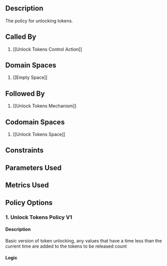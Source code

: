 ## Description

The policy for unlocking tokens.
## Called By
1. [[Unlock Tokens Control Action]]
## Domain Spaces
1. [[Empty Space]]
## Followed By
1. [[Unlock Tokens Mechanism]]
## Codomain Spaces
1. [[Unlock Tokens Space]]
## Constraints
## Parameters Used
## Metrics Used
## Policy Options
### 1. Unlock Tokens Policy V1
#### Description
Basic version of token unlocking, any values that have a time less than the current time are added to the tokens to be released count
#### Logic


